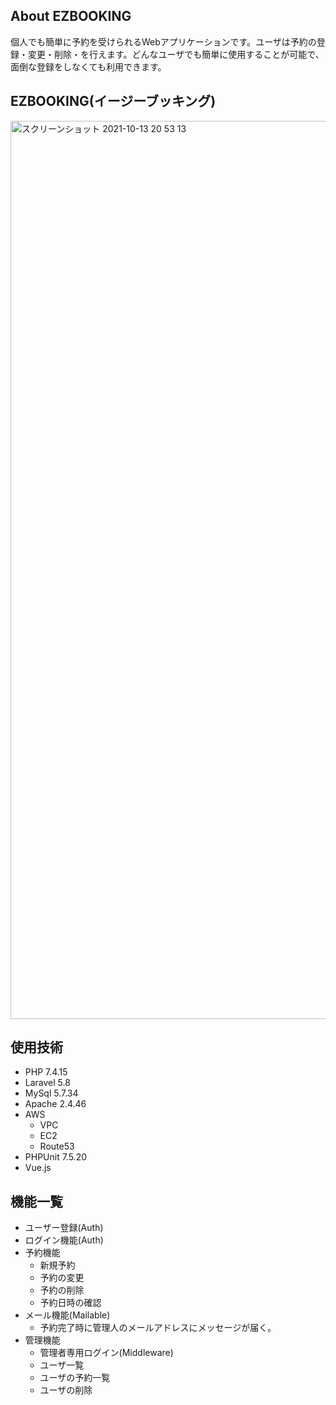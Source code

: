 ## About EZBOOKING

個人でも簡単に予約を受けられるWebアプリケーションです。ユーザは予約の登録・変更・削除・を行えます。どんなユーザでも簡単に使用することが可能で、面倒な登録をしなくても利用できます。

## EZBOOKING(イージーブッキング)
<img width="1437" alt="スクリーンショット 2021-10-13 20 53 13" src="https://user-images.githubusercontent.com/75173875/137128403-6bbd5c83-d7e6-4c95-b89f-2abd7af0e1a9.png">

## 使用技術
- PHP 7.4.15
- Laravel 5.8
- MySql 5.7.34
- Apache 2.4.46
- AWS
  - VPC
  - EC2
  - Route53
- PHPUnit 7.5.20
- Vue.js

## 機能一覧

- ユーザー登録(Auth)
- ログイン機能(Auth)
- 予約機能
  - 新規予約
  - 予約の変更
  - 予約の削除
  - 予約日時の確認
- メール機能(Mailable)
  - 予約完了時に管理人のメールアドレスにメッセージが届く。
- 管理機能
  - 管理者専用ログイン(Middleware)
  - ユーザ一覧
  - ユーザの予約一覧
  - ユーザの削除
